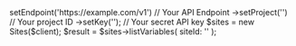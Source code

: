<?php

use Appwrite\Client;
use Appwrite\Services\Sites;

$client = (new Client())
    ->setEndpoint('https://example.com/v1') // Your API Endpoint
    ->setProject('<YOUR_PROJECT_ID>') // Your project ID
    ->setKey('<YOUR_API_KEY>'); // Your secret API key

$sites = new Sites($client);

$result = $sites->listVariables(
    siteId: '<SITE_ID>'
);